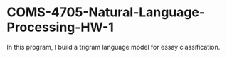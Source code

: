 # COMS-4705-Natural-Language-Processing-HW-1
In this program, I build a trigram language model for essay classification.
